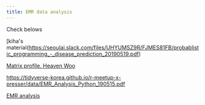 ```yaml
---
title: EMR data analysis
---
```


Check belows

[kiha's material(https://seoulai.slack.com/files/UHYUMSZ9R/FJMES81FB/probablistic_programming_-_disease_prediction_20190519.pdf)

[Matrix profile. Heaven Woo](https://seoulai.slack.com/files/UFAKQKQ6T/FJUARSGG7/03_matrix_profile_for_mdml_journal_club.pdf)


https://tidyverse-korea.github.io/r-meetup-x-presser/data/EMR_Analysis_Python_190515.pdf

[EMR analysis](https://tidyverse-korea.github.io/r-meetup-x-presser/data/EMR_Analysis_Python_190515.pdf)
